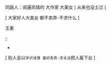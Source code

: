 
同路人：阅遍风情的 大作家 大美女 [(](http://w/#胸大有脑) 从来也没土过 [)](http://w/#休闲时光里，表现得啥都不缺：啥都不要，不可怜-啥都不要所以拒绝可怜)

[ 大家好人大美女 都不卖弄-不求什么 ]

王豖

[-](https://www.v2ex.com/notes/28543)

-



[ 别人会以`学识浅薄 喜好卖弄-求关注`把人轰下台 ]
